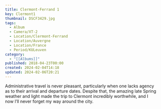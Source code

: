 ```yaml
---
title: Clermont-Ferrand 1
key: Clermont1
thumbnail: DSCF3429.jpg
tags:
  - Album
  - Camera/XT-2
  - Location/Clermont-Ferrand
  - Location/Auvergne
  - Location/France
  - Period/KULeuven
category:
  - "[[Albums]]"
published: 2018-04-23T00:00
created: 2024-02-04T14:18
updated: 2024-02-06T20:21
---
```

Administrative travel is never pleasant, particularly when one lacks agency as to their arrival and departure dates. Despite that, the amazing late Spring weather and light made the trip to Clermont incredibly worthwhile, and I now I’ll never forget my way around the city.

